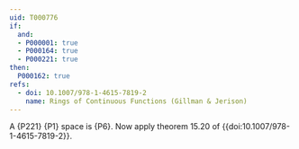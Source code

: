 ```yaml
---
uid: T000776
if:
  and:
  - P000001: true
  - P000164: true
  - P000221: true
then:
  P000162: true
refs:
  - doi: 10.1007/978-1-4615-7819-2
    name: Rings of Continuous Functions (Gillman & Jerison)
---
```


A {P221} {P1} space is {P6}. Now apply theorem 15.20 of {{doi:10.1007/978-1-4615-7819-2}}.
